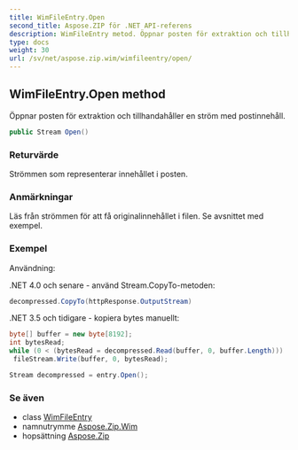 ```yaml
---
title: WimFileEntry.Open
second_title: Aspose.ZIP för .NET API-referens
description: WimFileEntry metod. Öppnar posten för extraktion och tillhandahåller en ström med postinnehåll.
type: docs
weight: 30
url: /sv/net/aspose.zip.wim/wimfileentry/open/
---
```

## WimFileEntry.Open method

Öppnar posten för extraktion och tillhandahåller en ström med postinnehåll.

```csharp
public Stream Open()
```

### Returvärde

Strömmen som representerar innehållet i posten.

### Anmärkningar

Läs från strömmen för att få originalinnehållet i filen. Se avsnittet med exempel.

### Exempel

Användning:

.NET 4.0 och senare - använd Stream.CopyTo-metoden:

```csharp
decompressed.CopyTo(httpResponse.OutputStream)
```

.NET 3.5 och tidigare - kopiera bytes manuellt:

```csharp
byte[] buffer = new byte[8192];
int bytesRead;
while (0 < (bytesRead = decompressed.Read(buffer, 0, buffer.Length)))
 fileStream.Write(buffer, 0, bytesRead);
```

```csharp
Stream decompressed = entry.Open();
```

### Se även

* class [WimFileEntry](../)
* namnutrymme [Aspose.Zip.Wim](../../wimfileentry/)
* hopsättning [Aspose.Zip](../../../)


